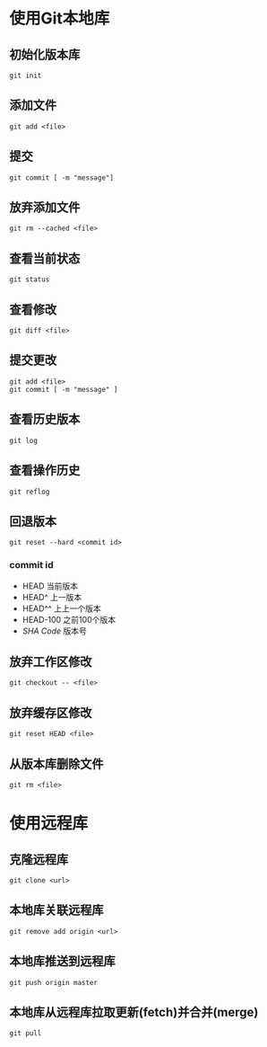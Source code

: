 # 使用Git本地库

## 初始化版本库

``` shell
git init
```

## 添加文件

``` shell
git add <file>
```

## 提交

``` shell
git commit [ -m "message"]
```

## 放弃添加文件

``` shell
git rm --cached <file>
```

## 查看当前状态

``` shell
git status
```

## 查看修改

``` shell
git diff <file>
```

## 提交更改

``` shell
git add <file>
git commit [ -m "message" ]
```

## 查看历史版本

``` shell
git log
```

## 查看操作历史

``` shell
git reflog
```

## 回退版本

``` shell
git reset --hard <commit id>
```
### commit id
* HEAD	当前版本
* HEAD^ 上一版本
* HEAD^^ 上上一个版本
* HEAD-100 之前100个版本
* *SHA Code* 版本号

## 放弃工作区修改

``` shell
git checkout -- <file>
```

## 放弃缓存区修改

``` shell
git reset HEAD <file>
```

## 从版本库删除文件
``` shell
git rm <file>
```


# 使用远程库

## 克隆远程库

``` shell
git clone <url>
```


## 本地库关联远程库

``` shell
git remove add origin <url>
```

## 本地库推送到远程库

``` shell
git push origin master
```

## 本地库从远程库拉取更新(fetch)并合并(merge)

``` shell
git pull
```


